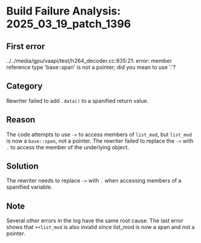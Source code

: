 # Build Failure Analysis: 2025_03_19_patch_1396

## First error

../../media/gpu/vaapi/test/h264_decoder.cc:935:21: error: member reference type 'base::span<const H264ModificationOfPicNum>' is not a pointer; did you mean to use '.'?

## Category
Rewriter failed to add `.data()` to a spanified return value.

## Reason
The code attempts to use `->` to access members of `list_mod`, but `list_mod` is now a `base::span`, not a pointer. The rewriter failed to replace the `->` with `.` to access the member of the underlying object.

## Solution
The rewriter needs to replace `->` with `.` when accessing members of a spanified variable.

## Note
Several other errors in the log have the same root cause. The last error shows that `++list_mod` is also invalid since list_mod is now a span and not a pointer.